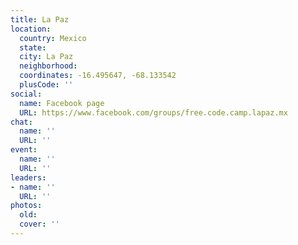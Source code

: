 ```yaml
---
title: La Paz
location:
  country: Mexico
  state: 
  city: La Paz
  neighborhood: 
  coordinates: -16.495647, -68.133542
  plusCode: ''
social:
  name: Facebook page
  URL: https://www.facebook.com/groups/free.code.camp.lapaz.mx
chat:
  name: ''
  URL: ''
event:
  name: ''
  URL: ''
leaders:
- name: ''
  URL: ''
photos:
  old: 
  cover: ''
---
```

